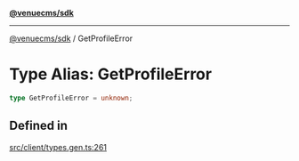 [**@venuecms/sdk**](../README.md)

***

[@venuecms/sdk](../README.md) / GetProfileError

# Type Alias: GetProfileError

```ts
type GetProfileError = unknown;
```

## Defined in

[src/client/types.gen.ts:261](https://github.com/venuecms/sdk/blob/823b04c9ee84b4d1baaafd2d6fb4c862f759e4e8/src/client/types.gen.ts#L261)
